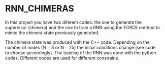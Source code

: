 # RNN_CHIMERAS

In this project you have two diferent codes: the one to generate the supervisor (chimera) and the one to train a RNN using the FORCE method to mimic 
the chimera state previously generated. 

The chimera state was produced with the C++ code. Depending on the number of nodes (N = 3 or N = 25) the initial conditions change (see code to choose accordingly).
The training of the RNN was done with the python codes. Different codes are used for different constrains. 
